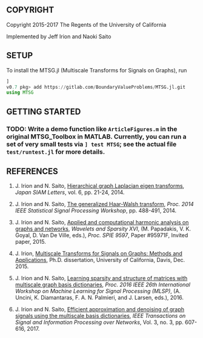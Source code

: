 ## COPYRIGHT

Copyright 2015-2017 The Regents of the University of California

Implemented by Jeff Irion and Naoki Saito


## SETUP

To install the MTSG.jl (Multiscale Transforms for Signals on Graphs), run
```julia
]
v0.7 pkg> add https://gitlab.com/BoundaryValueProblems/MTSG.jl.git
using MTSG
```

## GETTING STARTED

### TODO: Write a demo function like `ArticleFigures.m` in the original MTSG_Toolbox in MATLAB. Currently, you can run a set of very small tests via ```] test MTSG```; see the actual file ```test/runtest.jl``` for more details.

## REFERENCES

1. J. Irion and N. Saito, [Hierarchical graph Laplacian eigen transforms](http://doi.org/10.14495/jsiaml.6.21), *Japan SIAM Letters*, vol. 6, pp. 21-24, 2014.

2. J. Irion and N. Saito, [The generalized Haar-Walsh transform](http://dx.doi.org/10.1109/SSP.2014.6884678), *Proc. 2014 IEEE Statistical Signal Processing Workshop*, pp. 488-491, 2014.

3. J. Irion and N. Saito, [Applied and computational harmonic analysis on 
graphs and networks](http://dx.doi.org/10.1117/12.2186921), *Wavelets and Sparsity XVI*, (M. Papadakis, V. K. Goyal, D. Van De Ville, eds.), *Proc. SPIE 9597*, Paper #95971F, Invited paper, 2015.

4. J. Irion, [Multiscale Transforms for Signals on Graphs: Methods and Applications](https://jefflirion.github.io/publications_and_presentations/irion_dissertation.pdf), Ph.D. dissertation, University of California, Davis, Dec. 2015.

5. J. Irion and N. Saito, [Learning sparsity and structure of matrices with multiscale graph basis dictionaries](http://dx.doi.org/10.1109/MLSP.2016.7738892), *Proc. 2016 IEEE 26th International Workshop on Machine Learning for Signal Processing (MLSP)*, (A. Uncini, K. Diamantaras, F. A. N. Palmieri, and J. Larsen, eds.), 2016.

6. J. Irion and N. Saito, [Efficient approximation and denoising of graph signals using the multiscale basis dictionaries](http://dx.doi.org/10.1109/TSIPN.2016.2632039), *IEEE Transactions on Signal and Information Processing over Networks*, Vol. 3, no. 3, pp. 607-616, 2017.
